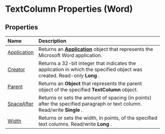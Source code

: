 
# TextColumn Properties (Word)

## Properties



|**Name**|**Description**|
|:-----|:-----|
|[Application](d2ad2995-252b-bdc8-aa3a-7030b2d6965e.md)|Returns an  **[Application](d1cf6f8f-4e88-bf01-93b4-90a83f79cb44.md)** object that represents the Microsoft Word application.|
|[Creator](212586eb-93ac-e892-9890-310f18e2e6ca.md)|Returns a 32-bit integer that indicates the application in which the specified object was created. Read-only  **Long** .|
|[Parent](1f22a4e8-d238-7755-1ec5-2d53e43a1b22.md)|Returns an  **Object** that represents the parent object of the specified **TextColumn** object.|
|[SpaceAfter](95b77d91-e13a-c6d3-f8c3-069c81b39cb1.md)|Returns or sets the amount of spacing (in points) after the specified paragraph or text column. Read/write  **Single** .|
|[Width](4050636e-0721-56b2-7a63-3f56906e3ca6.md)|Returns or sets the width, in points, of the specified text columns. Read/write  **Long** .|
